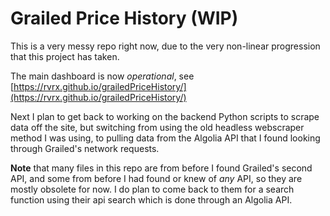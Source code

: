 # Grailed Price History (WIP)
This is a very messy repo right now, due to the very non-linear progression that this project has taken.

The main dashboard is now *operational*, see [https://rvrx.github.io/grailedPriceHistory/](https://rvrx.github.io/grailedPriceHistory/)

Next I plan to get back to working on the backend Python scripts to scrape data off the site, but switching from using the old headless webscraper method I was using, to pulling data from the Algolia API that I found looking through Grailed's network requests.

**Note** that many files in this repo are from before I found Grailed's second API, and some from before I had found or knew of *any* API, so they are mostly obsolete for now. I do plan to come back to them for a search function using their api search which is done through an Algolia API.
